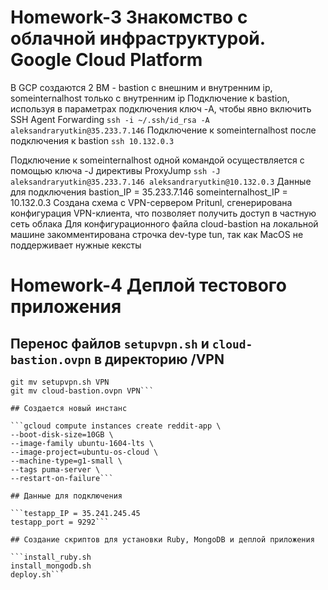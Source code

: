# Homework-3 Знакомство с облачной инфраструктурой. Google Cloud Platform

В GCP создаются 2 ВМ - bastion c внешним и внутренним ip, someinternalhost только с внутренним ip
Подключение к bastion, используя в параметрах подключения ключ -A, чтобы явно включить SSH Agent
Forwarding
```ssh -i ~/.ssh/id_rsa -A aleksandraryutkin@35.233.7.146```
Подключение к someinternalhost после подключения к bastion
```ssh 10.132.0.3```

Подключение к someinternalhost одной командой осуществляется с помощью ключа -J директивы ProxyJump
```ssh -J aleksandraryutkin@35.233.7.146 aleksandraryutkin@10.132.0.3```
Данные для подключения
bastion_IP = 35.233.7.146
someinternalhost_IP = 10.132.0.3
Создана схема с VPN-сервером Pritunl, сгенерирована конфигурация VPN-клиента, что позволяет получить доступ в частную сеть облака
Для конфигурационного файла cloud-bastion на локальной машине закомментирована строчка dev-type tun, так как MacOS не поддерживает нужные кексты

# Homework-4 Деплой тестового приложения

## Перенос файлов `setupvpn.sh` и `cloud-bastion.ovpn` в директорию /VPN

```mkdir VPN
git mv setupvpn.sh VPN
git mv cloud-bastion.ovpn VPN```

## Создается новый инстанс

```gcloud compute instances create reddit-app \
--boot-disk-size=10GB \
--image-family ubuntu-1604-lts \
--image-project=ubuntu-os-cloud \
--machine-type=g1-small \
--tags puma-server \
--restart-on-failure```

## Данные для подключения

```testapp_IP = 35.241.245.45
testapp_port = 9292```

## Создание скриптов для установки Ruby, MongoDB и деплой приложения

```install_ruby.sh
install_mongodb.sh
deploy.sh```
